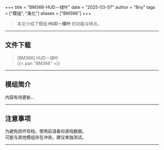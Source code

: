 +++
title = "BM366-HUD－绿叶"
date = "2025-03-07"
author = "Bny"
tags = ["模组", "美化"]
aliases = ["BM366"]
+++

> 本文介绍了模组 **HUD－绿叶** 的功能与特点。

---

## 文件下载

> [BM366] HUD－绿叶  
{{< pan "BM366" >}}  

---

## 模组简介

>  
内容有待更新...  

---

## 注意事项

>  
为避免损坏存档，使用前请备份游戏数据。  
可能与其他模组存在冲突，建议单独测试。  

---

